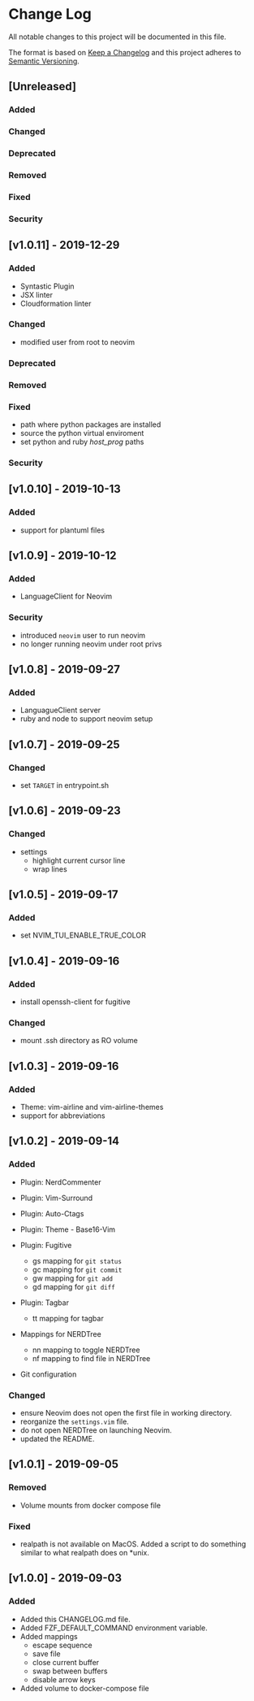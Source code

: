 # Change Log
All notable changes to this project will be documented in this file.

The format is based on [Keep a Changelog](http://keepachangelog.com/)
and this project adheres to [Semantic Versioning](http://semver.org/).

## [Unreleased]
### Added

### Changed

### Deprecated

### Removed

### Fixed

### Security

## [v1.0.11] - 2019-12-29
### Added
- Syntastic Plugin
- JSX linter
- Cloudformation linter

### Changed
- modified user from root to neovim

### Deprecated

### Removed

### Fixed
- path where python packages are installed
- source the python virtual enviroment
- set python and ruby _host_prog_ paths

### Security

## [v1.0.10] - 2019-10-13
### Added
- support for plantuml files


## [v1.0.9] - 2019-10-12
### Added
- LanguageClient for Neovim

### Security
- introduced `neovim` user to run neovim
- no longer running neovim under root privs


## [v1.0.8] - 2019-09-27
### Added
- LanguagueClient server
- ruby and node to support neovim setup


## [v1.0.7] - 2019-09-25
### Changed
- set `TARGET` in entrypoint.sh

## [v1.0.6] - 2019-09-23
### Changed
- settings
  - highlight current cursor line
  - wrap lines


## [v1.0.5] - 2019-09-17
### Added
- set NVIM_TUI_ENABLE_TRUE_COLOR


## [v1.0.4] - 2019-09-16
### Added
- install openssh-client for fugitive

### Changed
- mount .ssh directory as RO volume


## [v1.0.3] - 2019-09-16
### Added
- Theme: vim-airline and vim-airline-themes
- support for abbreviations


## [v1.0.2] - 2019-09-14
### Added
- Plugin: NerdCommenter
- Plugin: Vim-Surround
- Plugin: Auto-Ctags
- Plugin: Theme - Base16-Vim

- Plugin: Fugitive
  - <leader>gs mapping for `git status`
  - <leader>gc mapping for `git commit`
  - <leader>gw mapping for `git add`
  - <leader>gd mapping for `git diff`

- Plugin: Tagbar
  - <leader>tt mapping for tagbar

- Mappings for NERDTree
  - <leader>nn mapping to toggle NERDTree
  - <leader>nf mapping to find file in NERDTree

- Git configuration

### Changed
- ensure Neovim does not open the first file in working directory.
- reorganize the `settings.vim` file.
- do not open NERDTree on launching Neovim.
- updated the README.


## [v1.0.1] - 2019-09-05
### Removed
- Volume mounts from docker compose file

### Fixed
- realpath is not available on MacOS. Added a script to do something similar to what realpath does on \*unix.


## [v1.0.0] - 2019-09-03
### Added
- Added this CHANGELOG.md file.
- Added FZF_DEFAULT_COMMAND environment variable.
- Added mappings
  - escape sequence
  - save file
  - close current buffer
  - swap between buffers
  - disable arrow keys
- Added volume to docker-compose file
